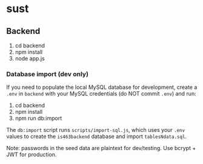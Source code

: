 # sust

## Backend
1. cd backend
2. npm install
2. node app.js

### Database import (dev only)

If you need to populate the local MySQL database for development, create a `.env` in `backend` with your MySQL credentials (do NOT commit `.env`) and run:

1. cd backend
2. npm install
3. npm run db:import

The `db:import` script runs `scripts/import-sql.js`, which uses your `.env` values to create the `is463backend` database and import `tablesNdata.sql`.

Note: passwords in the seed data are plaintext for dev/testing. Use bcrypt + JWT for production.